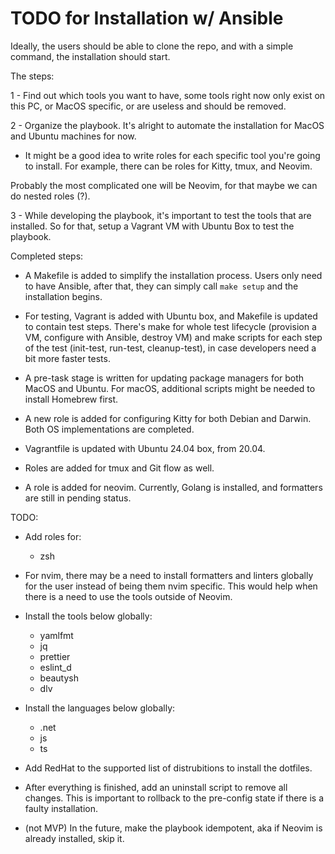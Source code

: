 # TODO for Installation w/ Ansible

Ideally, the users should be able to clone the repo, and with a simple command, the installation should start.

The steps:

1 - Find out which tools you want to have, some tools right now only exist on this PC, or MacOS specific, or are useless and should be removed.

2 - Organize the playbook. It's alright to automate the installation for MacOS and Ubuntu machines for now.

- It might be a good idea to write roles for each specific tool you're going to install. For example, there can be roles for Kitty, tmux, and Neovim.

Probably the most complicated one will be Neovim, for that maybe we can do nested roles (?).

3 - While developing the playbook, it's important to test the tools that are installed. So for that, setup a Vagrant VM with Ubuntu Box to test the playbook.

Completed steps:

- A Makefile is added to simplify the installation process. Users only need to have Ansible, after that, they can simply call `make setup` and the installation begins.

- For testing, Vagrant is added with Ubuntu box, and Makefile is updated to contain test steps. There's make for whole test lifecycle (provision a VM, configure with Ansible, destroy VM) and make scripts for each step of the test (init-test, run-test, cleanup-test), in case developers need a bit more faster tests.

- A pre-task stage is written for updating package managers for both MacOS and Ubuntu. For macOS, additional scripts might be needed to install Homebrew first.

- A new role is added for configuring Kitty for both Debian and Darwin. Both OS implementations are completed.

- Vagrantfile is updated with Ubuntu 24.04 box, from 20.04.

- Roles are added for tmux and Git flow as well.

- A role is added for neovim. Currently, Golang is installed, and formatters are still in pending status.

TODO:

- Add roles for:

  - zsh

- For nvim, there may be a need to install formatters and linters globally for the user instead of being them nvim specific. This would help when there is a need to use the tools outside of Neovim.

- Install the tools below globally:

  - yamlfmt
  - jq
  - prettier
  - eslint_d
  - beautysh
  - dlv

- Install the languages below globally:

  - .net
  - js
  - ts

- Add RedHat to the supported list of distrubitions to install the dotfiles.

- After everything is finished, add an uninstall script to remove all changes. This is important to rollback to the pre-config state if there is a faulty installation.

- (not MVP) In the future, make the playbook idempotent, aka if Neovim is already installed, skip it.
